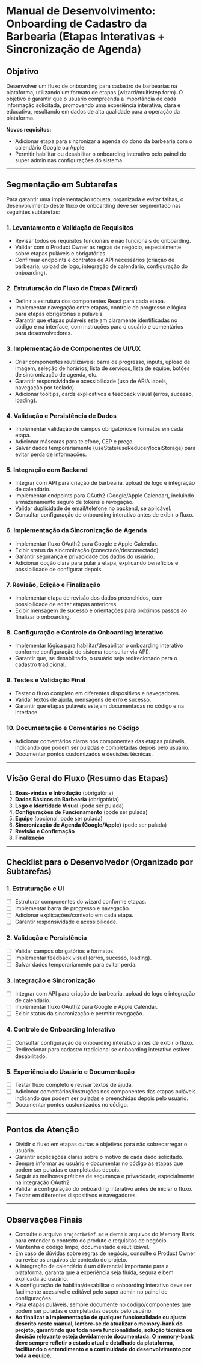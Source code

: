 # Manual de Desenvolvimento: Onboarding de Cadastro da Barbearia (Etapas Interativas + Sincronização de Agenda)

## Objetivo

Desenvolver um fluxo de onboarding para cadastro de barbearias na plataforma, utilizando um formato de etapas (wizard/multistep form). O objetivo é garantir que o usuário compreenda a importância de cada informação solicitada, promovendo uma experiência interativa, clara e educativa, resultando em dados de alta qualidade para a operação da plataforma.

**Novos requisitos:**
- Adicionar etapa para sincronizar a agenda do dono da barbearia com o calendário Google ou Apple.
- Permitir habilitar ou desabilitar o onboarding interativo pelo painel do super admin nas configurações do sistema.

---

## Segmentação em Subtarefas

Para garantir uma implementação robusta, organizada e evitar falhas, o desenvolvimento deste fluxo de onboarding deve ser segmentado nas seguintes subtarefas:

### 1. Levantamento e Validação de Requisitos
- Revisar todos os requisitos funcionais e não funcionais do onboarding.
- Validar com o Product Owner as regras de negócio, especialmente sobre etapas puláveis e obrigatórias.
- Confirmar endpoints e contratos de API necessários (criação de barbearia, upload de logo, integração de calendário, configuração do onboarding).

### 2. Estruturação do Fluxo de Etapas (Wizard)
- Definir a estrutura dos componentes React para cada etapa.
- Implementar navegação entre etapas, controle de progresso e lógica para etapas obrigatórias e puláveis.
- Garantir que etapas puláveis estejam claramente identificadas no código e na interface, com instruções para o usuário e comentários para desenvolvedores.

### 3. Implementação de Componentes de UI/UX
- Criar componentes reutilizáveis: barra de progresso, inputs, upload de imagem, seleção de horários, lista de serviços, lista de equipe, botões de sincronização de agenda, etc.
- Garantir responsividade e acessibilidade (uso de ARIA labels, navegação por teclado).
- Adicionar tooltips, cards explicativos e feedback visual (erros, sucesso, loading).

### 4. Validação e Persistência de Dados
- Implementar validação de campos obrigatórios e formatos em cada etapa.
- Adicionar máscaras para telefone, CEP e preço.
- Salvar dados temporariamente (useState/useReducer/localStorage) para evitar perda de informações.

### 5. Integração com Backend
- Integrar com API para criação de barbearia, upload de logo e integração de calendário.
- Implementar endpoints para OAuth2 (Google/Apple Calendar), incluindo armazenamento seguro de tokens e revogação.
- Validar duplicidade de email/telefone no backend, se aplicável.
- Consultar configuração de onboarding interativo antes de exibir o fluxo.

### 6. Implementação da Sincronização de Agenda
- Implementar fluxo OAuth2 para Google e Apple Calendar.
- Exibir status da sincronização (conectado/desconectado).
- Garantir segurança e privacidade dos dados do usuário.
- Adicionar opção clara para pular a etapa, explicando benefícios e possibilidade de configurar depois.

### 7. Revisão, Edição e Finalização
- Implementar etapa de revisão dos dados preenchidos, com possibilidade de editar etapas anteriores.
- Exibir mensagem de sucesso e orientações para próximos passos ao finalizar o onboarding.

### 8. Configuração e Controle do Onboarding Interativo
- Implementar lógica para habilitar/desabilitar o onboarding interativo conforme configuração do sistema (consultar via API).
- Garantir que, se desabilitado, o usuário seja redirecionado para o cadastro tradicional.

### 9. Testes e Validação Final
- Testar o fluxo completo em diferentes dispositivos e navegadores.
- Validar textos de ajuda, mensagens de erro e sucesso.
- Garantir que etapas puláveis estejam documentadas no código e na interface.

### 10. Documentação e Comentários no Código
- Adicionar comentários claros nos componentes das etapas puláveis, indicando que podem ser puladas e completadas depois pelo usuário.
- Documentar pontos customizados e decisões técnicas.

---

## Visão Geral do Fluxo (Resumo das Etapas)

1. **Boas-vindas e Introdução** (obrigatória)
2. **Dados Básicos da Barbearia** (obrigatória)
3. **Logo e Identidade Visual** (pode ser pulada)
4. **Configurações de Funcionamento** (pode ser pulada)
5. **Equipe** (opcional, pode ser pulada)
6. **Sincronização de Agenda (Google/Apple)** (pode ser pulada)
7. **Revisão e Confirmação**
8. **Finalização**

---

## Checklist para o Desenvolvedor (Organizado por Subtarefas)

### 1. Estruturação e UI
- [ ] Estruturar componentes do wizard conforme etapas.
- [ ] Implementar barra de progresso e navegação.
- [ ] Adicionar explicações/contexto em cada etapa.
- [ ] Garantir responsividade e acessibilidade.

### 2. Validação e Persistência
- [ ] Validar campos obrigatórios e formatos.
- [ ] Implementar feedback visual (erros, sucesso, loading).
- [ ] Salvar dados temporariamente para evitar perda.

### 3. Integração e Sincronização
- [ ] Integrar com API para criação de barbearia, upload de logo e integração de calendário.
- [ ] Implementar fluxo OAuth2 para Google e Apple Calendar.
- [ ] Exibir status da sincronização e permitir revogação.

### 4. Controle de Onboarding Interativo
- [ ] Consultar configuração de onboarding interativo antes de exibir o fluxo.
- [ ] Redirecionar para cadastro tradicional se onboarding interativo estiver desabilitado.

### 5. Experiência do Usuário e Documentação
- [ ] Testar fluxo completo e revisar textos de ajuda.
- [ ] Adicionar comentários/instruções nos componentes das etapas puláveis indicando que podem ser puladas e preenchidas depois pelo usuário.
- [ ] Documentar pontos customizados no código.

---

## Pontos de Atenção

- Dividir o fluxo em etapas curtas e objetivas para não sobrecarregar o usuário.
- Garantir explicações claras sobre o motivo de cada dado solicitado.
- Sempre informar ao usuário e documentar no código as etapas que podem ser puladas e completadas depois.
- Seguir as melhores práticas de segurança e privacidade, especialmente na integração OAuth2.
- Validar a configuração do onboarding interativo antes de iniciar o fluxo.
- Testar em diferentes dispositivos e navegadores.

---

## Observações Finais

- Consulte o arquivo `projectbrief.md` e demais arquivos do Memory Bank para entender o contexto do produto e requisitos de negócio.
- Mantenha o código limpo, documentado e reutilizável.
- Em caso de dúvidas sobre regras de negócio, consulte o Product Owner ou revise os arquivos de contexto do projeto.
- A integração de calendário é um diferencial importante para a plataforma, garanta que a experiência seja fluida, segura e bem explicada ao usuário.
- A configuração de habilitar/desabilitar o onboarding interativo deve ser facilmente acessível e editável pelo super admin no painel de configurações.
- Para etapas puláveis, sempre documente no código/componentes que podem ser puladas e completadas depois pelo usuário.
- **Ao finalizar a implementação de qualquer funcionalidade ou ajuste descrito neste manual, lembre-se de atualizar o memory-bank do projeto, garantindo que toda nova funcionalidade, solução técnica ou decisão relevante esteja devidamente documentada. O memory-bank deve sempre refletir o estado atual e detalhado da plataforma, facilitando o entendimento e a continuidade do desenvolvimento por toda a equipe.**
